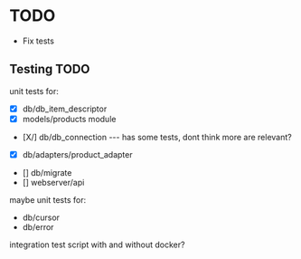 # TODO

- Fix tests

## Testing TODO

unit tests for:
- [X] db/db_item_descriptor
- [X] models/products module
- [X/] db/db_connection --- has some tests, dont think more are relevant?
- [X] db/adapters/product_adapter
- [] db/migrate
- [] webserver/api

maybe unit tests for:
- db/cursor
- db/error

integration test script with and without docker?
